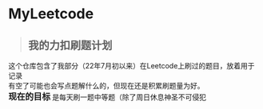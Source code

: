# MyLeetcode
> ## 我的力扣刷题计划
这个仓库包含了我部分（22年7月初以来）在Leetcode上刷过的题目，放着用于记录    
有空了可能也会写点题解什么的，但现在还是积累刷题量为好。  
<big>__现在的目标__</big>  是每天刷一题中等题（除了周日休息神圣不可侵犯